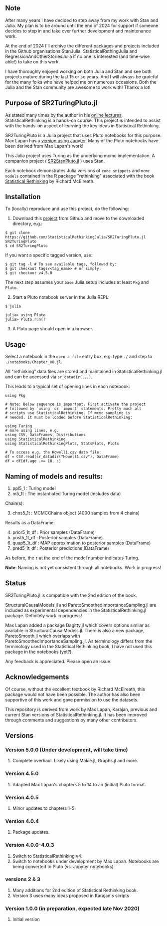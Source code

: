 ## Note

After many years I have decided to step away from my work with Stan and Julia. My plan is to be around until the end of 2024 for support if someone decides to step in and take over further development and maintenance work.

At the end of 2024 I'll archive the different packages and projects included in the Github organisations StanJulia, StatisticalRethingJulia and RegressionAndOtherStoriesJulia if no one is interested (and time-wise able!) to take on this work.

I have thoroughly enjoyed working on both Julia and Stan and see both projects mature during the last 15 or so years. And I will always be grateful for the many folks who have helped me on numerous occasions. Both the Julia and the Stan community are awesome to work with! Thanks a lot!

## Purpose of SR2TuringPluto.jl

As stated many times by the author in his [online lectures](https://www.youtube.com/playlist?list=PLDcUM9US4XdMROZ57-OIRtIK0aOynbgZN), StatisticalRethinking is a hands-on course. This project is intended to assist with the hands-on aspect of learning the key ideas in Statistical Rethinking. 

SR2TuringPluto is a Julia project that uses Pluto notebooks for this purpose. Max Lapan has a [version using Jupyter](https://github.com/Shmuma/rethinking-2ed-julia). Many of the Pluto notebooks have been derived from Max Lapan's work!

This Julia project uses Turing as the underlying mcmc implementation.  A companion project ( [SR2StanPluto.jl](https://github.com/StatisticalRethinkingJulia/SR2StanPluto.jl) ) uses Stan.

Each notebook demonstrates Julia versions of `code snippets` and `mcmc models` contained in the R package "rethinking" associated with the book [Statistical Rethinking](https://xcelab.net/rm/statistical-rethinking/) by Richard McElreath. 

## Installation

To (locally) reproduce and use this project, do the following:

1. Download this [project](https://github.com/StatisticalRethinkingJulia/SR2TuringPluto.jl) from Github and move to the downloaded directory, e.g.:

```
$ git clone https://github.com/StatisticalRethinkingJulia/SR2TuringPluto.jl SR2TuringPluto
$ cd SR2TuringPluto
```

If you want a specific tagged version, use:

```
$ git tag -l # To see available tags, followed by:
$ git checkout tags/<tag_name> # or simply:
$ git checkout v4.5.0
```

The next step assumes your `base` Julia setup includes at least `Pkg` and `Pluto`.

2. Start a Pluto notebook server in the Julia REPL:
```
$ julia

julia> using Pluto
julia> Pluto.run()
```

3. A Pluto page should open in a browser.

## Usage

Select a notebook in the `open a file` entry box, e.g. type `./` and step to `./notebooks/Chapter_00.jl`.

All "rethinking" data files are stored and maintained in StatisticalRethinking.jl and can be accessed via `sr_datadir(...)`.

This leads to a typical set of opening lines in each notebook:
```
using Pkg

# Note: Below sequence is important. First activate the project
# followed by `using` or `import` statements. Pretty much all
# scripts use StatisticalRethinking. If mcmc sampling is
# needed, it must be loaded before StatisticalRethinking:

using Turing
# more using lines, e.g.
using CSV, DataFrames, Distributions
using StatisticalRethinking
using StatisticalRethinkingPlots, StatsPlots, Plots

# To access e.g. the Howell1.csv data file:
df = CSV.read(sr_datadir("Howell1.csv"), DataFrame)
df = df[df.age .>= 18, :]
```

## Naming of models and results:

1. ppl5_1            : Turing model
1. m5_1t             : The instantiated Turing model (includes data)

Chain(s):

3. chns5_1t          : MCMCChains object (4000 samples from 4 chains)

Results as a DataFrame:

4. prior5_1t_df      : Prior samples (DataFrame)
5. post5_1t_df       : Posterior samples (DataFrame)
6. quap5_1t_df       : MAP approximation to posterior samples (DataFrame)
7. pred5_1t_df       : Posterior predictions (DataFrame)

As before, the `t` at the end of the model number indicates Turing.

**Note**: Naming is not yet consistent through all notebooks. Work in progress!

## Status

SR2TuringPluto.jl is compatible with the 2nd edition of the book.

StructuralCausalModels.jl and ParetoSmoothedImportanceSampling.jl are included as experimental dependencies in the StatisticalRethinking.jl package. Definitely work in progress!

Max Lapan added a package Dagitty.jl which covers options similar as available in StructuralCausalModels.jl. There is also a new package, ParetoSmooth.jl which overlaps with ParetoSmoothedImportanceSampling.jl.
As terminology differs from the terminology used in the Statistical Rethinking book, I have not used this package in the notebooks (yet?).

Any feedback is appreciated. Please open an issue.

## Acknowledgements

Of course, without the excellent textbook by Richard McElreath, this package would not have been possible. The author has also been supportive of this work and gave permission to use the datasets.

This repository is derived from work by Max Lapan, Karajan, previous and current Stan versions of StatisticalRethinking.jl. It has been improved through comments and suggestions by many other contributors.

## Versions

### Version 5.0.0 (Under development, will take time)

1. Complete overhaul. Likely using Makie.jl, Graphs.jl and more.

### Version 4.5.0

1. Adapted Max Lapan's chapters 5 to 14 to an (initial) Pluto format.

### Version 4.0.5

1. Minor updates to chapters 1-5.

### Version 4.0.4

1. Package updates.

### Version 4.0.0-4.0.3

1. Switch to StatisticalRethinking v4.
2. Switch to notebooks under development by Max Lapan. Notebooks are being converted to Pluto (vs. Jupyter notebooks).

### versions 2 & 3

1. Many additions for 2nd edition of Statistical Rethinking book.
2. Version 3 uses many ideas proposed in Karajan's scripts

### Version 1.0.0 (in preparation, expected late Nov 2020)

1. Initial version

